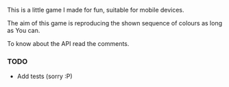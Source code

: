 

This is a little game I made for fun, suitable for mobile devices.

The aim of this game is reproducing the shown sequence of colours as long as You can.

To know about the API read the comments.



### TODO

* Add tests (sorry :P)
